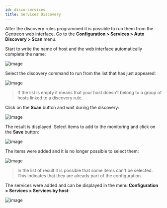 ```yaml
---
id: disco-services
title: Services Discovery
---
```


After the discovery rules programmed it is possible to run them from the Centreon web interface.
Go to the **Configuration \> Services \> Auto Discovery > Scan** menu.

Start to write the name of host and the web interface automatically complete the name:

![image](assets/configuration/autodisco/manual_scan_select_host.png)

Select the discovery command to run	from the list that has just appeared:

![image](assets/configuration/autodisco/manual_scan_select_command.png)

> If the list is empty it means that your host doesn't belong to a group of hosts linked to a discovery rule.

Click on the **Scan** button and wait during the discovery:

![image](assets/configuration/autodisco/manual_scan_wait.png)

The result is displayed. Select items to add to the monitoring and click on the **Save** button:

![image](assets/configuration/autodisco/manual_scan_result.png)

The items were added and it is no longer possible to select them:

![image](assets/configuration/autodisco/manual_scan_added.png)

> In the list of result it is possible that some items can't be selected. This indicates that they are already part of
the configuration.

The services were added and can be displayed in the menu **Configuration \> Services \> Services by host**:

![image](assets/configuration/autodisco/manual_scan_services.png)
